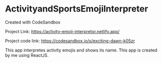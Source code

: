 # ActivityandSportsEmojiInterpreter
Created with CodeSandbox

Project Link: https://activity-emoji-interpretor.netlify.app/

Project code link: https://codesandbox.io/s/exciting-dawn-k05zr

This app interpretes activity emojis and shows its name. This app is created by me using ReactJS.
